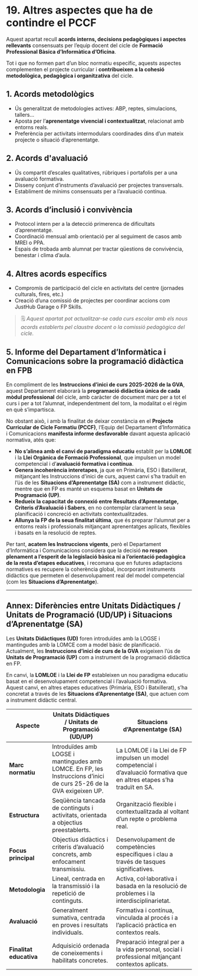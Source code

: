# 19. Altres aspectes que ha de contindre el PCCF

Aquest apartat recull **acords interns, decisions pedagògiques i aspectes rellevants** consensuats per l’equip docent del cicle de **Formació Professional Bàsica d’Informàtica d’Oficina**.

Tot i que no formen part d’un bloc normatiu específic, aquests aspectes complementen el projecte curricular i **contribueixen a la cohesió metodològica, pedagògica i organitzativa** del cicle.

## 1. Acords metodològics

- Ús generalitzat de metodologies actives: ABP, reptes, simulacions, tallers...
- Aposta per l’**aprenentatge vivencial i contextualitzat**, relacionat amb entorns reals.
- Preferència per activitats intermodulars coordinades dins d’un mateix projecte o situació d’aprenentatge.

## 2. Acords d'avaluació

- Ús compartit d’escales qualitatives, rúbriques i portafolis per a una avaluació formativa.
- Disseny conjunt d’instruments d’avaluació per projectes transversals.
- Establiment de mínims consensuats per a l’avaluació contínua.

## 3. Acords d’inclusió i convivència

- Protocol intern per a la detecció primerenca de dificultats d’aprenentatge.
- Coordinació mensual amb orientació per al seguiment de casos amb MREI o PPA.
- Espais de trobada amb alumnat per tractar qüestions de convivència, benestar i clima d’aula.

## 4. Altres acords específics

- Compromís de participació del cicle en activitats del centre (jornades culturals, fires, etc.)
- Creació d’una comissió de projectes per coordinar accions com JustHub Garage o FP Skills.

> 🗒️ *Aquest apartat pot actualitzar-se cada curs escolar amb els nous acords establerts pel claustre docent o la comissió pedagògica del cicle.*


## 5. Informe del Departament d’Informàtica i Comunicacions sobre la programació didàctica en FPB

En compliment de les **Instruccions d’inici de curs 2025-2026 de la GVA**, aquest Departament elaborarà la **programació didàctica única de cada mòdul professional** del cicle, amb caràcter de document marc per a tot el curs i per a tot l’alumnat, independentment del torn, la modalitat o el règim en què s’impartisca.  

No obstant això, i amb la finalitat de deixar constància en el **Projecte Curricular de Cicle Formatiu (PCCF)**, l’Equip del Departament d’Informàtica i Comunicacions **manifesta informe desfavorable** davant aquesta aplicació normativa, atés que:  

- **No s’alinea amb el canvi de paradigma educatiu** establit per la **LOMLOE** i la **Llei Orgànica de Formació Professional**, que impulsen un model competencial i d’**avaluació formativa i contínua**.  
- **Genera incoherència interetapes**, ja que en Primària, ESO i Batxillerat, mitjançant les Instruccions d’inici de curs, aquest canvi s’ha traduït en l’ús de les **Situacions d’Aprenentatge (SA)** com a instrument didàctic, mentre que en FP es manté un esquema basat en **Unitats de Programació (UP)**.  
- **Redueix la capacitat de connexió entre Resultats d’Aprenentatge, Criteris d’Avaluació i Sabers**, en no contemplar clarament la seua planificació i concreció en activitats contextualitzades.  
- **Allunya la FP de la seua finalitat última**, que és preparar l’alumnat per a entorns reals i professionals mitjançant aprenentatges aplicats, flexibles i basats en la resolució de reptes.  

Per tant, **acatem les Instruccions vigents**, però el Departament d’Informàtica i Comunicacions considera que la decisió **no respon plenament a l’esperit de la legislació bàsica ni a l’orientació pedagògica de la resta d’etapes educatives**, i recomana que en futures adaptacions normatives es recupere la coherència global, incorporant instruments didàctics que permeten el desenvolupament real del model competencial (com les **Situacions d’Aprenentatge**).  

---

## Annex: Diferències entre Unitats Didàctiques / Unitats de Programació (UD/UP) i Situacions d’Aprenentatge (SA)

Les **Unitats Didàctiques (UD)** foren introduïdes amb la LOGSE i mantingudes amb la LOMCE com a model bàsic de planificació.  
Actualment, les **Instruccions d’inici de curs de la GVA** exigeixen l’ús de **Unitats de Programació (UP)** com a instrument de la programació didàctica en FP.  

En canvi, la **LOMLOE** i la **Llei de FP** estableixen un nou paradigma educatiu basat en el desenvolupament competencial i l’avaluació formativa.  
Aquest canvi, en altres etapes educatives (Primària, ESO i Batxillerat), s’ha concretat a través de les **Situacions d’Aprenentatge (SA)**, que actuen com a instrument didàctic central.  

| Aspecte                  | Unitats Didàctiques / Unitats de Programació (UD/UP) | Situacions d’Aprenentatge (SA) |
|---------------------------|------------------------------------------------------|--------------------------------|
| **Marc normatiu**         | Introduïdes amb LOGSE i mantingudes amb LOMCE. En FP, les Instruccions d’inici de curs 25-26 de la GVA exigeixen UP. | La LOMLOE i la Llei de FP impulsen un model competencial i d’avaluació formativa que en altres etapes s’ha traduït en SA. |
| **Estructura**            | Seqüència tancada de continguts i activitats, orientada a objectius preestablerts. | Organització flexible i contextualitzada al voltant d’un repte o problema real. |
| **Focus principal**       | Objectius didàctics i criteris d’avaluació concrets, amb enfocament transmissiu. | Desenvolupament de competències específiques i clau a través de tasques significatives. |
| **Metodologia**           | Lineal, centrada en la transmissió i la repetició de continguts. | Activa, col·laborativa i basada en la resolució de problemes i la interdisciplinarietat. |
| **Avaluació**             | Generalment sumativa, centrada en proves i resultats individuals. | Formativa i contínua, vinculada al procés i a l’aplicació pràctica en contextos reals. |
| **Finalitat educativa**   | Adquisició ordenada de coneixements i habilitats concretes. | Preparació integral per a la vida personal, social i professional mitjançant contextos aplicats. |

<!--
A més dels explicats anteriorment, el projecte curricular ha de contindre qualsevol altre punt important per a l'equip educatiu del cicle i, per tant, haurà de reservar un espai per a estos acords. 
-->
